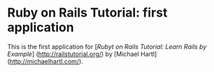 # Ruby on Rails Tutorial: first application

This is the first application for
[*Rubyt on Rails Tutorial: Learn Rails by 
Example*] (http://railstutorial.org/)
by [Michael Hartl] (http://michaelhartl.com/).
